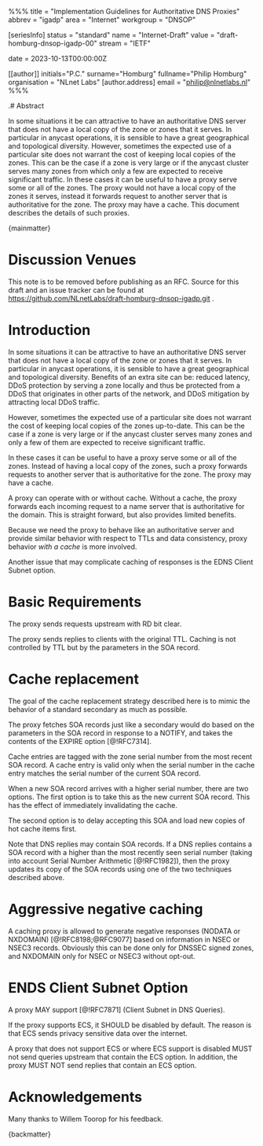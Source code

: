 %%%
title = "Implementation Guidelines for Authoritative DNS Proxies"
abbrev = "igadp"
area = "Internet"
workgroup = "DNSOP"

[seriesInfo]
status = "standard"
name = "Internet-Draft"
value = "draft-homburg-dnsop-igadp-00"
stream = "IETF"

date = 2023-10-13T00:00:00Z

[[author]]
initials="P.C."
surname="Homburg"
fullname="Philip Homburg"
organisation = "NLnet Labs"
  [author.address]
  email = "philip@nlnetlabs.nl"
%%%

.# Abstract

In some situations it be can attractive to have an authoritative DNS server that does not have a local copy of the zone or zones that it serves.
In particular in anycast operations, it is sensible to have a great geographical and topological diversity.
However, sometimes the expected use of a particular site does not warrant the cost of keeping local copies of the zones.
This can be the case if a zone is very large or if the anycast cluster serves
many zones from which only a few are expected to receive significant traffic.
In these cases it can be useful to have a proxy serve some or all of the zones.
The proxy would not have a local copy of the zones it serves, instead it
forwards request to another server that is authoritative for the zone.
The proxy may have a cache.
This document describes the details of such proxies.

{mainmatter}

# Discussion Venues

This note is to be removed before publishing as an RFC.
Source for this draft and an issue tracker can be found at
https://github.com/NLnetLabs/draft-homburg-dnsop-igadp.git .

# Introduction

In some situations it can be attractive to have an authoritative DNS server that does not have a local copy of the zone or zones that it serves.
In particular in anycast operations, it is sensible to have a great geographical and topological diversity.
Benefits of an extra site can be: reduced latency, DDoS protection by
serving a zone locally and thus be protected from a DDoS that originates in
other parts of the network, and DDoS mitigation by attracting local DDoS
traffic.

However, sometimes the expected use of a particular site does not warrant the cost of keeping local copies of the zones up-to-date.
This can be the case if a zone is very large or if the anycast cluster serves
many zones and only a few of them are expected to receive significant traffic.

In these cases it can be useful to have a proxy serve some or all of the zones.
Instead of having a local copy of the zones, such a proxy
forwards requests to another server that is authoritative for the zone.
The proxy may have a cache.

A proxy can operate with or without cache. Without a cache,
the proxy forwards each incoming request to a name server that is authoritative
for the domain. This is straight forward, but also provides limited benefits.

Because we need the proxy to behave like an authoritative server and provide similar behavior with respect to TTLs and data consistency, proxy behavior *with a cache* is more involved.

Another issue that may complicate caching of responses is the EDNS Client Subnet option.

# Basic Requirements

The proxy sends requests upstream with RD bit clear.

The proxy sends replies to clients with the original TTL. Caching is not
controlled by TTL but by the parameters in the SOA record.

# Cache replacement

The goal of the cache replacement strategy described here is to mimic the
behavior of a standard secondary as much as possible.

The proxy fetches SOA records just like a secondary would do based on the parameters in the SOA record in response to a NOTIFY, and takes the contents of the EXPIRE option [@!RFC7314].

Cache entries are tagged with the zone serial number from the most recent SOA
record.
A cache entry is valid only when the serial number in the cache
entry matches the serial number of the current SOA record.

When a new SOA record arrives with a higher serial number, there are two
options.
The first option is to take this as the new current SOA record. This has the
effect of immediately invalidating the cache.

The second option is to delay accepting this SOA and load new copies of
hot cache items first.

Note that DNS replies may contain SOA records.
If a DNS replies contains a SOA record with a higher than the most recently seen serial number (taking into account Serial Number Arithmetic [@!RFC1982]), then the proxy updates its copy of the SOA records using one of the two techniques described above.

# Aggressive negative caching

A caching proxy is allowed to generate negative responses (NODATA or NXDOMAIN)
[@!RFC8198;@RFC9077] based on information in NSEC or NSEC3 records.
Obviously this can be done only for DNSSEC signed zones, and NXDOMAIN only for NSEC or NSEC3 without opt-out.

# ENDS Client Subnet Option

A proxy MAY support [@!RFC7871] (Client Subnet in DNS Queries).

If the proxy supports ECS, it SHOULD be disabled by default. The reason is that
ECS sends privacy sensitive data over the internet.

A proxy that does not support ECS or where ECS support is disabled MUST not
send queries upstream that contain the ECS option. In addition, the proxy
MUST NOT send replies that contain an ECS option.

# Acknowledgements

Many thanks to Willem Toorop for his feedback.

{backmatter}

